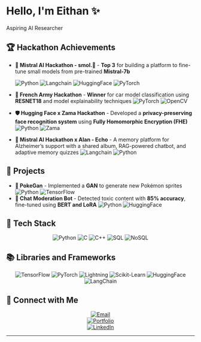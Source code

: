 # Hello, I'm **Eithan** ✨

Aspiring AI Researcher

## 🏆 Hackathon Achievements

- **🥇 Mistral AI Hackathon - smol.🦎** - **Top 3** for building a platform to fine-tune small models from pre-trained **Mistral-7b**

  ![Python](https://img.shields.io/badge/-Python-3776AB?&logo=Python&logoColor=white) ![Langchain](https://img.shields.io/badge/-LangChain-000000?&logo=LangChain&logoColor=white) ![HuggingFace](https://img.shields.io/badge/-HuggingFace-FFD400?&logo=Hugging-Face&logoColor=white) ![PyTorch](https://img.shields.io/badge/-PyTorch-EE4C2C?&logo=PyTorch&logoColor=white)
- **🥇 French Army Hackathon** - **Winner** for car model classification using **RESNET18** and model explainability techniques
 ![PyTorch](https://img.shields.io/badge/-PyTorch-EE4C2C?&logo=PyTorch&logoColor=white) ![OpenCV](https://img.shields.io/badge/-OpenCV-5C3EE8?&logo=OpenCV&logoColor=white)
- **🛡️ Hugging Face x Zama Hackathon** - Developed a **privacy-preserving face recognition system** using **Fully Homomorphic Encryption (FHE)**
  ![Python](https://img.shields.io/badge/-Python-3776AB?&logo=Python&logoColor=white) ![Zama](https://img.shields.io/badge/-Zama-000000) 
- **🤔 Mistral AI Hackathon x Alan - Echo** - A memory platform for Alzheimer’s support with a shared album, RAG-powered chatbot, and adaptive memory quizzes
  ![Langchain](https://img.shields.io/badge/-LangChain-000000?&logo=LangChain&logoColor=white) ![Python](https://img.shields.io/badge/-Python-3776AB?&logo=Python&logoColor=white)


## 🚀 Projects

- **🌠 PokeGan** - Implemented a **GAN** to generate new Pokémon sprites
  ![Python](https://img.shields.io/badge/-Python-3776AB?&logo=Python&logoColor=white) ![TensorFlow](https://img.shields.io/badge/-TensorFlow-FF6F00?&logo=TensorFlow&logoColor=white)
- **🤖 Chat Moderation Bot** - Detected toxic content with **85% accuracy**, fine-tuned using **BERT and LoRA**
  ![Python](https://img.shields.io/badge/-Python-3776AB?&logo=Python&logoColor=white) ![HuggingFace](https://img.shields.io/badge/-HuggingFace-FFD400?&logo=Hugging-Face&logoColor=white)

## 🔧 Tech Stack

<div align="center">

  ![Python](https://img.shields.io/badge/-Python-3776AB?&logo=Python&logoColor=white)
  ![C](https://img.shields.io/badge/-C-A8B9CC?&logo=C&logoColor=white)
  ![C++](https://img.shields.io/badge/-C++-00599C?&logo=C%2B%2B&logoColor=white)
  ![SQL](https://img.shields.io/badge/-SQL-4479A1?&logo=MySQL&logoColor=white)
  ![NoSQL](https://img.shields.io/badge/-NoSQL-000000?&logo=NoSQL&logoColor=white)

</div>

## 📚 Libraries and Frameworks

<div align="center">

  ![TensorFlow](https://img.shields.io/badge/-TensorFlow-FF6F00?&logo=TensorFlow&logoColor=white)
  ![PyTorch](https://img.shields.io/badge/-PyTorch-EE4C2C?&logo=PyTorch&logoColor=white)
  ![Lightning](https://img.shields.io/badge/-Lightning-purple?&logo=lightning&logoColor=white)
  ![Scikit-Learn](https://img.shields.io/badge/-Scikit--Learn-F7931E?&logo=Scikit-Learn&logoColor=white)
  ![HuggingFace](https://img.shields.io/badge/-HuggingFace-FFD400?&logo=Hugging-Face&logoColor=white)
  ![LangChain](https://img.shields.io/badge/-LangChain-000000?&logo=LangChain&logoColor=white)

</div>

## 🤝 Connect with Me

<div align="center">

  [![Email](https://img.shields.io/badge/Email-eithannakache@gmail.com-red?style=for-the-badge&logo=gmail)](mailto:eithannakache@gmail.com)  
  [![Portfolio](https://img.shields.io/badge/Website-eithannakache.com-brightgreen?style=for-the-badge)](https://www.eithannakache.com)  
  [![LinkedIn](https://img.shields.io/badge/LinkedIn-eithannakache-blue?style=for-the-badge&logo=linkedin)](https://www.linkedin.com/in/eithannakache)  

</div>

---

